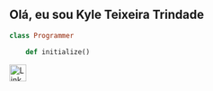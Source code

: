 ## Olá, eu sou Kyle Teixeira Trindade

```ruby 
class Programmer

	def initialize() 
```

<a href="www.linkedin.com/in/kyle1789" target="_blank">
    <img src="https://upload.wikimedia.org/wikipedia/commons/c/ca/LinkedIn_logo_initials.png" alt="LinkedIn" width="30">
</a>

